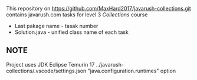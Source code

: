 This repository on https://github.com/MaxHard2017/javarush-collections.git
contains  javarush.com tasks for level 3 *Collections* course
 - Last pakage name - tasak number
 - Solution.java - unified class name of each task

## NOTE
Project uses JDK Eclipse Temurin 17
../javarush-collections/.vscode/settings.json
"java.configuration.runtimes" option